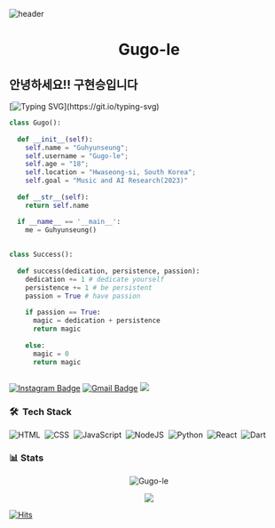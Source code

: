 ![header](https://capsule-render.vercel.app/api?type=waving&color=auto&height=300&section=header&text=Hi!%20It's%20Gugo💫&fontSize=90&animation=fadeIn&fontAlignY=38&desc=#1학년3반%20cutege&descAlignY=51&descAlign=62)


<h1 align="center">
  <b>Gugo-le</b>
</h1>

## 안녕하세요!! 구현승입니다

[![Typing SVG](https://readme-typing-svg.herokuapp.com?font=Architects+Daughter&color=7AF79A&size=30&lines=Hey!+It's+Gugo!;I'm+a+student+Developer...;And+I'm+a+proud+Korean;Dokdo+is+Korean+territory!!!!)](https://git.io/typing-svg)


```python
class Gugo():
    
  def __init__(self):
    self.name = "Guhyunseung";
    self.username = "Gugo-le";
    self.age = "18";
    self.location = "Hwaseong-si, South Korea";
    self.goal = "Music and AI Research(2023)"
    
  def __str__(self):
    return self.name

  if __name__ == '__main__':
    me = Guhyunseung()
    
    
class Success():
 
  def success(dedication, persistence, passion):
    dedication += 1 # dedicate yourself
    persistence += 1 # be persistent
    passion = True # have passion
    
    if passion == True:
      magic = dedication + persistence
      return magic
    
    else:
      magic = 0
      return magic
  
```

 [![Instagram Badge](https://img.shields.io/badge/instagram-E4405F?style=flat-square&logo=instagram&logoColor=white&link=https://www.instagram.com/guhyunseung_06/)](https://www.instagram.com/_g.u.g.o_/)
  [![Gmail Badge](https://img.shields.io/badge/Gmail-d14836?style=flat-square&logo=Gmail&logoColor=white&link=mailto:guhyunseung0718@gmail.com)](mailto:guhyunseung0718@gmail.com)
  <a href="https://www.youtube.com/watch?v=dQw4w9WgXcQ"><img src="https://user-images.githubusercontent.com/73097560/115834477-dbab4500-a447-11eb-908a-139a6edaec5c.gif"></a>
  


  ### 🛠 &nbsp;Tech Stack

![HTML](https://img.shields.io/badge/-HTML-05122A?style=flat&logo=HTML5)&nbsp;
![CSS](https://img.shields.io/badge/-CSS-05122A?style=flat&logo=CSS3&logoColor=1572B6)&nbsp;
![JavaScript](https://img.shields.io/badge/-JavaScript-05122A?style=flat&logo=javascript)&nbsp;
![NodeJS](https://img.shields.io/badge/-NodeJs-05122A?style=flat&logo=nodejs)&nbsp;
![Python](https://img.shields.io/badge/-Python-05122A?style=flat&logo=python)&nbsp;
![React](https://img.shields.io/badge/-React-05122A?style=flat&logo=react)&nbsp;
![Dart](https://img.shields.io/badge/Dart-05122A?style=flat&logo=dart)&nbsp;

### 📊 Stats
<p align="center">
  <img src="http://github-readme-streak-stats.herokuapp.com?user=Gugo-le&theme=react" alt="Gugo-le" />
</p>
<p align = "center">                                                                                               
<img src = "https://github-readme-stats.vercel.app/api?username=Gugo-le&show_icons=true&theme=react"/>
</p>  


[![Hits](https://hits.seeyoufarm.com/api/count/incr/badge.svg?url=https%3A%2F%2Fgithub.com%2FGugo-le&count_bg=%2379C83D&title_bg=%23555555&icon=azurepipelines.svg&icon_color=%23E7E7E7&title=_G.U.G.O_&edge_flat=false)](https://hits.seeyoufarm.com)

